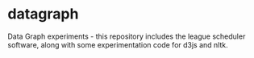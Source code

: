 datagraph
=========

Data Graph experiments - this repository includes the league scheduler software, along with some experimentation code for d3js and nltk.

